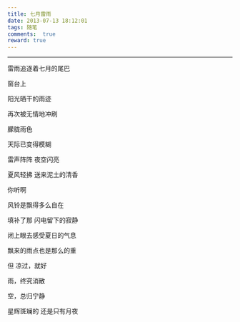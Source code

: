 ```yaml
---
title: 七月雷雨
date: 2013-07-13 18:12:01
tags: 随笔
comments:  true
reward: true
---
```


---

雷雨追逐着七月的尾巴

窗台上

阳光晒干的雨迹

再次被无情地冲刷

<!-- more -->


朦胧雨色

天际已变得模糊

雷声阵阵 夜空闪亮





夏风轻拂 送来泥土的清香

你听啊

风铃是飘得多么自在

填补了那 闪电留下的寂静





闭上眼去感受夏日的气息

飘来的雨点也是那么的重

但  凉过，就好





雨，终究消散

空，总归宁静

星辉斑斓的  还是只有月夜